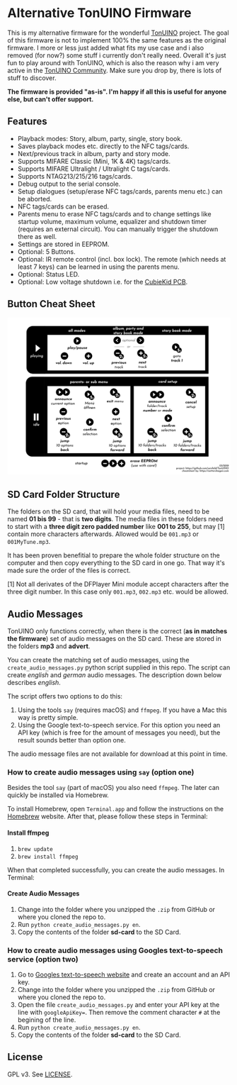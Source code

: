 Alternative TonUINO Firmware
============================

This is my alternative firmware for the wonderful [TonUINO](https://www.voss.earth/tonuino/) project. The goal of this firmware is not to implement 100% the same features as the original firmware. I more or less just added what fits my use case and i also removed (for now?) some stuff i currently don't really need. Overall it's just fun to play around with TonUINO, which is also the reason why i am very active in the [TonUINO Community](https://discourse.voss.earth/). Make sure you drop by, there is lots of stuff to discover.

**The firmware is provided "as-is". I'm happy if all this is useful for anyone else, but can't offer support.**

## Features

- Playback modes: Story, album, party, single, story book.
- Saves playback modes etc. directly to the NFC tags/cards.
- Next/previous track in album, party and story mode.
- Supports MIFARE Classic (Mini, 1K & 4K) tags/cards.
- Supports MIFARE Ultralight / Ultralight C tags/cards.
- Supports NTAG213/215/216 tags/cards.
- Debug output to the serial console.
- Setup dialogues (setup/erase NFC tags/cards, parents menu etc.) can be aborted.
- NFC tags/cards can be erased.
- Parents menu to erase NFC tags/cards and to change settings like startup volume, maximum volume, equalizer and shutdown timer (requires an external circuit). You can manually trigger the shutdown there as well.
- Settings are stored in EEPROM.
- Optional: 5 Buttons.
- Optional: IR remote control (incl. box lock). The remote (which needs at least 7 keys) can be learned in using the parents menu.
- Optional: Status LED.
- Optional: Low voltage shutdown i.e. for the [CubieKid PCB](https://www.thingiverse.com/thing:3148200).

## Button Cheat Sheet

![Tastenbelegung](usage_cheat_sheet_en.png)

## SD Card Folder Structure

The folders on the SD card, that will hold your media files, need to be named **01 bis 99** - that is **two digits**. The media files in these folders need to start with a **three digit zero padded number** like **001 to 255**, but may [1] contain more characters afterwards. Allowed would be `001.mp3` or `001MyTune.mp3`.

It has been proven benefitial to prepare the whole folder structure on the computer and then copy everything to the SD card in one go. That way it's made sure the order of the files is correct.

[1] Not all derivates of the DFPlayer Mini module accept characters after the three digit number. In this case only `001.mp3`, `002.mp3` etc. would be allowed.

## Audio Messages

TonUINO only functions correctly, when there is the correct (**as in matches the firmware**) set of audio messages on the SD card. These are stored in the folders **mp3** and **advert**.

You can create the matching set of audio messages, using the `create_audio_messages.py` python script supplied in this repo. The script can create *english* and *german* audio messages. The description down below describes *english*.

The script offers two options to do this:

  1. Using the tools `say` (requires macOS) and `ffmpeg`. If you have a Mac this way is pretty simple.
  2. Using the Google text-to-speech service. For this option you need an API key (which is free for the amount of messages you need), but the result sounds better than option one.

The audio message files are not available for download at this point in time.

### How to create audio messages using `say` (option one)

Besides the tool `say` (part of macOS) you also need `ffmpeg`. The later can quickly be installed via Homebrew.

To install Homebrew, open `Terminal.app` and follow the instructions on the [Homebrew](https://brew.sh) website. After that, please follow these steps in Terminal:

#### Install ffmpeg

1. `brew update`
2. `brew install ffmpeg`

When that completed successfully, you can create the audio messages. In Terminal:

#### Create Audio Messages

1. Change into the folder where you unzipped the `.zip` from GitHub or where you cloned the repo to.
2. Run `python create_audio_messages.py en`.
3. Copy the contents of the folder **sd-card** to the SD Card.

### How to create audio messages using Googles text-to-speech service (option two)

1. Go to [Googles text-to-speech website](https://cloud.google.com/text-to-speech/) and create an account and an API key.
2. Change into the folder where you unzipped the `.zip` from GitHub or where you cloned the repo to.
3. Open the file `create_audio_messages.py` and enter your API key at the line with `googleApiKey=`. Then remove the comment character `#` at the begining of the line.
4. Run `python create_audio_messages.py en`.
5. Copy the contents of the folder **sd-card** to the SD Card.

## License

GPL v3. See [LICENSE](../LICENSE.md).